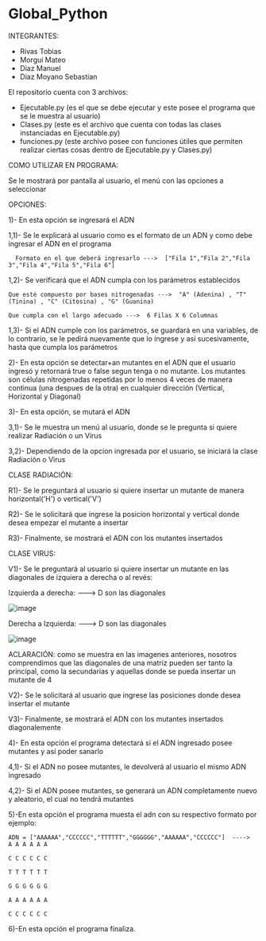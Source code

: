 # Global_Python
INTEGRANTES:
- Rivas Tobias
- Morgui Mateo
- Diaz Manuel
- Diaz Moyano Sebastian


El repositorio cuenta con 3 archivos:

 - Ejecutable.py (es el que se debe ejecutar y este posee el programa que se le muestra al usuario)
 - Clases.py (este es el archivo que cuenta con todas las clases instanciadas en Ejecutable.py)
 - funciones.py (este archivo posee con funciones útiles que permiten realizar ciertas cosas dentro de Ejecutable.py y Clases.py)



COMO UTILIZAR EN PROGRAMA:

  Se le mostrará por pantalla al usuario, el menú con las opciones a seleccionar 

OPCIONES:

1)- En esta opción se ingresará el ADN 

  1,1)- Se le explicará al usuario como es el formato de un ADN y como debe ingresar el ADN en el programa

      Formato en el que deberá ingresarlo --->  ["Fila 1","Fila 2","Fila 3","Fila 4","Fila 5","Fila 6"]
 
  1,2)- Se verificará que el ADN cumpla con los parámetros establecidos

    Que esté compuesto por bases nitrogenadas --->  "A" (Adenina) , "T" (Tinina) , "C" (Citosina) , "G" (Guanina)    

    Que cumpla con el largo adecuado --->  6 Filas X 6 Columnas
 
  1,3)- Si el ADN cumple con los parámetros, se guardará en una variables, de lo contrario, se le pedirá nuevamente que lo ingrese y así sucesivamente, hasta que cumpla los parámetros

2)- En esta opción se detectar+an mutantes en el ADN que el usuario ingresó y retornará true o false segun tenga o no mutante. Los mutantes son células nitrogenadas repetidas por lo menos 4 veces de manera continua (una despues de la otra) en cualquier dirección (Vertical, Horizontal y Diagonal)

3)- En esta opción, se mutará el ADN
 
  3,1)- Se le muestra un menú al usuario, donde se le pregunta si quiere realizar Radiación o un Virus
 
  3,2)- Dependiendo de la opcion ingresada por el usuario, se iniciará la clase Radiación o Virus

  CLASE RADIACIÓN:

   R1)- Se le preguntará al usuario si quiere insertar un mutante de manera horizontal('H') o vertical('V')

   R2)- Se le solicitará que ingrese la posicion horizontal y vertical donde desea empezar el mutante a insertar
 
   R3)- Finalmente, se mostrará el ADN con los mutantes insertados
 
  CLASE VIRUS:
 
   V1)- Se le preguntará al usuario si quiere insertar un mutante en las diagonales de izquiera a derecha o al revés:

   Izquierda a derecha:  ---> D son las diagonales

   ![image](https://github.com/user-attachments/assets/50555926-0cf3-4eac-bea2-9043f099cd09)

   Derecha a Izquierda:  ---> D son las diagonales

   ![image](https://github.com/user-attachments/assets/31a6a3d5-4a57-4427-b4ac-e0f7f47643b4)

   ACLARACIÓN: como se muestra en las imagenes anteriores, nosotros comprendimos que las diagonales de una matriz pueden ser tanto la principal, como la secundarias y aquellas donde se pueda insertar un mutante de 4


   V2)- Se le solicitará al usuario que ingrese las posiciones donde desea insertar el mutante
   
   V3)- Finalmente, se mostrará el ADN con los mutantes insertados diagonalemente

4)- En esta opción el programa detectará si el ADN ingresado posee mutantes y así poder sanarlo

   4,1)- Si el ADN no posee mutantes, le devolverá al usuario el mismo ADN ingresado

   4,2)- Si el ADN posee mutantes, se generará un ADN completamente nuevo y aleatorio, el cual no tendrá mutantes

5)-En esta opción el programa muesta el adn con su respectivo formato por ejemplo: 

    ADN = ["AAAAAA","CCCCCC","TTTTTT","GGGGGG","AAAAAA","CCCCCC"]  ---->    A A A A A A
                                                                            C C C C C C 
                                                                            T T T T T T 
                                                                            G G G G G G 
                                                                            A A A A A A 
                                                                            C C C C C C

6)-En esta opción el programa finaliza.
